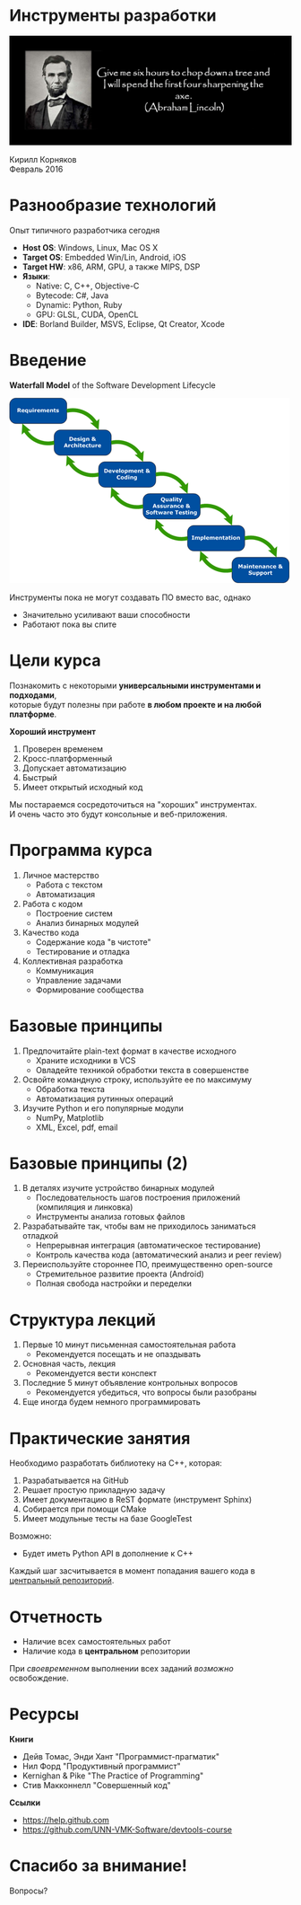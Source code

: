 # Инструменты разработки

![](./pix/lincoln-axe.png)

Кирилл Корняков\
Февраль 2016

# Разнообразие технологий

Опыт типичного разработчика сегодня

  - **Host OS**: Windows, Linux, Mac OS X
  - **Target OS**: Embedded Win/Lin, Android, iOS
  - **Target HW**: x86, ARM, GPU, а также MIPS, DSP
  - **Языки**:
    - Native: С, С++, Objective-C
    - Bytecode: C#, Java
    - Dynamic: Python, Ruby
    - GPU: GLSL, CUDA, OpenCL
  - **IDE**: Borland Builder, MSVS, Eclipse, Qt Creator, Xcode

# Введение

**Waterfall Model** of the Software Development Lifecycle

![](./pix/developmentprocess.gif)

Инструменты пока не могут создавать ПО вместо вас, однако

  - Значительно усиливают ваши способности
  - Работают пока вы спите

# Цели курса

Познакомить с некоторыми **универсальными инструментами и подходами**,\
которые будут полезны при работе **в любом проекте и на любой платформе**.

**Хороший инструмент**

  1. Проверен временем
  1. Кросс-платформенный
  1. Допускает автоматизацию
  1. Быстрый
  1. Имеет открытый исходный код

Мы постараемся сосредоточиться на "хороших" инструментах.\
И очень часто это будут консольные и веб-приложения.

# Программа курса

  1. Личное мастерство
     - Работа с текстом
     - Автоматизация
  2. Работа с кодом
     - Построение систем
     - Анализ бинарных модулей
  3. Качество кода
     - Содержание кода "в чистоте"
     - Тестирование и отладка
  4. Коллективная разработка
     - Коммуникация
     - Управление задачами
     - Формирование сообщества

# Базовые принципы

  1. Предпочитайте plain-text формат в качестве исходного
     - Храните исходники в VCS
     - Овладейте техникой обработки текста в совершенстве
  1. Освойте командную строку, используйте ее по максимуму
     - Обработка текста
     - Автоматизация рутинных операций
  1. Изучите Python и его популярные модули
     - NumPy, Matplotlib
     - XML, Excel, pdf, email

# Базовые принципы (2)

  1. В деталях изучите устройство бинарных модулей
     - Последовательность шагов построения приложений (компиляция и линковка)
     - Инструменты анализа готовых файлов
  1. Разрабатывайте так, чтобы вам не приходилось заниматься отладкой
     - Непрерывная интеграция (автоматическое тестирование)
     - Контроль качества кода (автоматический анализ и peer review)
  1. Переиспользуйте стороннее ПО, преимущественно open-source
     - Стремительное развитие проекта (Android)
     - Полная свобода настройки и переделки

# Структура лекций

  1. Первые 10 минут письменная самостоятельная работа
     - Рекомендуется посещать и не опаздывать
  1. Основная часть, лекция
     - Рекомендуется вести конспект
  1. Последние 5 минут объявление контрольных вопросов
     - Рекомендуется убедиться, что вопросы были разобраны
  1. Еще иногда будем немного программировать

# Практические занятия

Необходимо разработать библиотеку на С++, которая:

  1. Разрабатывается на GitHub
  1. Решает простую прикладную задачу
  1. Имеет документацию в ReST формате (инструмент Sphinx)
  1. Собирается при помощи CMake
  1. Имеет модульные тесты на базе GoogleTest

Возможно:

  - Будет иметь Python API в дополнение к С++

Каждый шаг засчитывается в момент попадания вашего кода в
[центральный репозиторий](https://github.com/UNN-VMK-Software/devtools-course).

# Отчетность

  - Наличие всех самостоятельных работ
  - Наличие кода в **центральном** репозитории

При _своевременном_ выполнении всех заданий _возможно_ освобождение.

# Ресурсы

**Книги**

  - Дейв Томас, Энди Хант "Программист-прагматик"
  - Нил Форд "Продуктивный программист"
  - Kernighan & Pike "The Practice of Programming"
  - Стив Макконнелл "Совершенный код"

**Ссылки**

  - <https://help.github.com>
  - <https://github.com/UNN-VMK-Software/devtools-course>

# Спасибо за внимание!

Вопросы?
